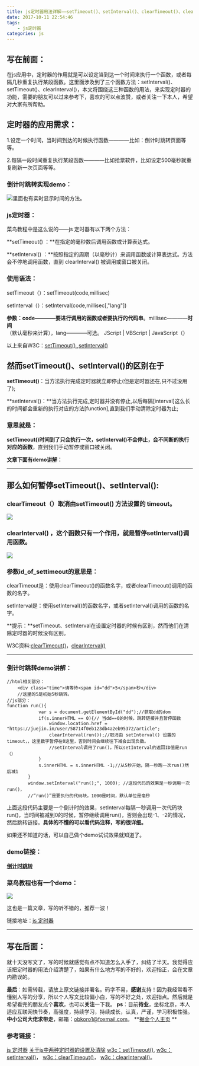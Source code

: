 ```yaml
---
title: js定时器用法详解——setTimeout()、setInterval()、clearTimeout()、clearInterval()
date: 2017-10-11 22:54:46
tags:
    - js定时器
categories: js
---
```

写在前面：
---
在js应用中，定时器的作用就是可以设定当到达一个时间来执行一个函数，或者每隔几秒重复执行某段函数。这里面涉及到了三个函数方法：setInterval()、setTimeout()、clearInterval()，本文将围绕这三种函数的用法，来实现定时器的功能，需要的朋友可以过来参考下，喜欢的可以点波赞，或者关注一下本人，希望对大家有所帮助。

定时器的应用需求：
---
1.设定一个时间，当时间到达的时候执行函数————比如：倒计时跳转页面等等。

2.每隔一段时间重复执行某段函数————比如抢票软件，比如设定500毫秒就重复刷新一次页面等等。

### 倒计时跳转实现demo：

![里面也有实时显示时间的方法。](https://github.com/OBKoro1/articleImg_src/blob/master/weibo_img_move/undefined?raw=true?raw=true)

### js定时器：

菜鸟教程中是这么说的——js 定时器有以下两个方法：

**setTimeout() ：**在指定的毫秒数后调用函数或计算表达式。

**setInterval() ：**按照指定的周期（以毫秒计）来调用函数或计算表达式。方法会不停地调用函数，直到 clearInterval() 被调用或窗口被关闭。

### 使用语法：

setTimeout（）：setTimeout(code,millisec)

setInterval（）：setInterval(code,millisec[,"lang"])

**参数：**code————要进行**调用的函数或者要执行的代码串**。millisec————**时间**（默认毫秒来计算），lang————可选。 JScript | VBScript | JavaScript（）

以上来自W3C：[setTimeout() ](http://www.w3school.com.cn/jsref/met_win_settimeout.asp),[setInterval()](http://www.jb51.net/shouce/htmldom/jb51.net.htmldom/htmldom/met_win_setinterval.asp.html)


然而setTimeout()、setInterval()的区别在于
---

**setTimeout()**：当方法执行完成定时器就立即停止(但是定时器还在,只不过没用了);

**setInterval()：**当方法执行完成,定时器并没有停止,以后每隔[interval]这么长的时间都会重新的执行对应的方法[function],直到我们手动清除定时器为止;

### 意思就是：
**setTimeout()时间到了只会执行一次，setInterval()不会停止，会不间断的执行对应的函数**，直到我们手动暂停或窗口被关闭。

**文章下面有demo讲解：**

---

 那么如何暂停setTimeout()、setInterval():
 ---

### clearTimeout（）取消由setTimeout() 方法设置的 timeout。

![](https://github.com/OBKoro1/articleImg_src/blob/master/weibo_img_move/undefined?raw=true?raw=true)

### clearInterval() ，这个函数只有一个作用，就是暂停setInterval()调用函数。

![](https://github.com/OBKoro1/articleImg_src/blob/master/weibo_img_move/undefined?raw=true?raw=true)

### 参数id_of_settimeout的意思是：

clearTimeout是：使用clearTimeout()的函数名字，或者clearTimeout()调用的函数的名字。

setInterval是：使用setInterval()的函数名字，或者setInterval()调用的函数的名字。

**提示：**setTimeout、setInterval在设置定时器的时候有区别，然而他们在清除定时器的时候没有区别。

W3C资料:[clearTimeout()](http://www.w3school.com.cn/jsref/met_win_cleartimeout.asp)，[clearInterval()](http://www.w3school.com.cn/jsref/met_win_clearinterval.asp)

---

### 倒计时跳转demo讲解：

````
//html相关部分：
    <div class="time">请等待<span id="dd">5</span>秒</div>
    //这里的5是初始5秒跳转。
//js部分：
function run(){
            var s = document.getElementById("dd");//获取dd的dom
            if(s.innerHTML == 0){// 当dd==0的时候，跳转链接并且暂停函数
                window.location.href = "https://juejin.im/user/58714f0eb123db4a2eb95372/article";
                clearInterval(run());//取消由 setInterval() 设置的 timeout，，这里数字暂停在0这里，否则时间会继续往下减会出现负数。
                //setInterval调用了run()，所以setInterval的返回ID值是run（）
            }
            s.innerHTML = s.innerHTML -1;//从5秒开始，隔一秒跑一次run()然后减1
        }
        window.setInterval("run();", 1000); //这段代码的效果是一秒调用一次run()，
        //“run()”是要执行的代码块，1000是时间，默认单位是毫秒
````

上面这段代码主要是一个倒计时的效果，setInterval每隔一秒调用一次代码块run()，当时间被减到0的时候，暂停继续调用run()，否则会出现-1、-2的情况，然后跳转链接。**具体的不懂的可以看代码注释，写的很详细。**

如果还不知道的话，可以自己做个demo试试效果就知道了。

### demo链接：

**[倒计时跳转](https://obkoro1.github.io/article-demo/js-time/time-countDown.html)**

### 菜鸟教程也有一个demo：

![](https://github.com/OBKoro1/articleImg_src/blob/master/weibo_img_move/undefined?raw=true?raw=true)

这也是一篇文章，写的听不错的，推荐一波！

链接地址：[js 定时器](http://www.runoob.com/w3cnote/js-timer.html)

---

写在后面：
---
就十天没写文了，写的时候就感觉有点不知道怎么入手了，纠结了半天。我觉得应该把定时器的用法介绍清楚了，如果有什么地方写的不好的，欢迎指正，会在文章内勘误的。

**最后**：如需转载，请放上原文链接并署名。码字不易，**感谢**支持！因为我经常看不懂别人写的分享，所以个人写文比较偏小白，写的不好之处，欢迎指点。然后就是希望看完的朋友点个**喜欢**，也可以**关注**一下我。
**ps**：目前**待业**，坐标北京，本人适应互联网快节奏，高强度，持续学习，持续成长，认真，严谨，学习积极性强。**中小公司大佬求带走**，邮箱：obkoro1@foxmail.com。
**[掘金个人主页](https://juejin.im/user/58714f0eb123db4a2eb95372) **

### 参考链接：

[js 定时器](http://www.runoob.com/w3cnote/js-timer.html)
[关于js中两种定时器的设置及清除](http://www.cnblogs.com/wangying731/p/5164780.html)
[w3c：setTimeout()](http://www.w3school.com.cn/jsref/met_win_settimeout.asp),
[w3c：setInterval()](http://www.jb51.net/shouce/htmldom/jb51.net.htmldom/htmldom/met_win_setinterval.asp.html)，
[w3c：clearTimeout()](http://www.w3school.com.cn/jsref/met_win_cleartimeout.asp)，
[w3c：clearInterval()](http://www.w3school.com.cn/jsref/met_win_clearinterval.asp)。